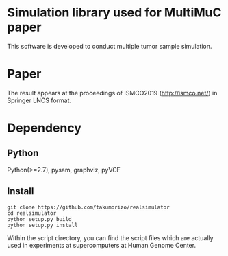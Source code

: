 # Simulation library used for MultiMuC paper
This software is developed to conduct multiple tumor sample simulation.

# Paper
The result appears at the proceedings of ISMCO2019 (http://ismco.net/) in Springer LNCS format.

# Dependency
## Python
Python(>=2.7), pysam, graphviz, pyVCF


##  Install
```
git clone https://github.com/takumorizo/realsimulator
cd realsimulator
python setup.py build
python setup.py install
```
Within the script directory, you can find the script files which are actually used in experiments at supercomputers at Human Genome Center.
